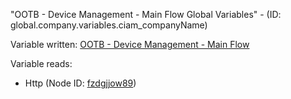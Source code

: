 "OOTB - Device Management - Main Flow Global Variables" - (ID: global.company.variables.ciam_companyName)

Variable written:
[OOTB - Device Management - Main Flow](../index.md#Variables)

Variable reads:
* Http (Node ID: [fzdgjjow89](../nodes/fzdgjjow89.md))
